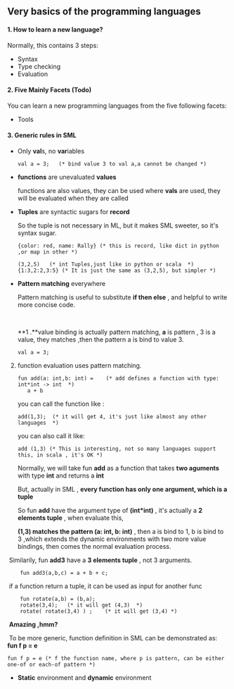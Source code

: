 ## Very basics of the programming languages

#### 1. How to learn a new language?

Normally, this contains 3 steps:

- Syntax
- Type checking
- Evaluation





#### 2. Five Mainly Facets (Todo) 

You can learn a new programming languages from the five following facets:  

- Tools



#### 3. Generic rules in SML 

- Only **val**s, no **var**iables

  ```
  val a = 3;   (* bind value 3 to val a,a cannot be changed *)
  ```

- **functions** are unevaluated **values**

  functions are also values, they can be used where **vals** are used, they will be evaluated when they are called

- **Tuples** are syntactic sugars for **record**

  So the tuple is not necessary in ML, but it makes SML sweeter, so it's syntax sugar.

  ```
  {color: red, name: Rally} (* this is record, like dict in python ,or map in other *)

  (3,2,5)   (* int Tuples,just like in python or scala  *)
  {1:3,2:2,3:5} (* It is just the same as (3,2,5), but simpler *)
  ```

- **Pattern matching** everywhere

  Pattern matching is useful to substitute **if then else** , and helpful to write more concise code.

  ​

  **1 .**value binding is actually pattern matching, **a** is pattern , 3 is a value, they matches ,then the pattern a is bind to value 3.

  ```
  val a = 3;
  ```



2.   function evaluation uses pattern matching.

     ```
     fun add(a: int,b: int) =    (* add defines a function with type: int*int -> int  *)
     	a + b
     ```

     you can call the function like :

     ```
     add(1,3);  (* it will get 4, it's just like almost any other languages  *)
     ```

     you can also call it like:

     ```
     add (1,3) (* This is interesting, not so many languages support this, in scala , it's OK *)
     ```

     Normally, we will take fun **add** as a function that takes **two aguments** with type **int** and returns a **int**

     But, actually in SML , **every function has only one argument, which is a tuple**

     So fun **add** have the argument type of **(int*int)** , it's actually a **2 elements tuple** , when evaluate this,

     **(1,3) matches the pattern (a: int, b: int)** , then a is bind to 1, b is bind to 3 ,which extends the dynamic environments with two more value bindings, then comes the normal evaluation process.



​	Similarily, fun **add3** have a **3 elements tuple** , not 3 arguments.

```
	fun add3(a,b,c) = a + b + c;   
```

​	if a function return a tuple, it can be used as input for another func

```
	fun rotate(a,b) = (b,a);
	rotate(3,4);   (* it will get (4,3)  *)
	rotate( rotate(3,4) ) ;    (* it will get (3,4) *)
```

​	**Amazing ,hmm?**

​	To be more generic, function definition in SML can be demonstrated as: **fun f p = e**

```
fun f p = e (* f the function name, where p is pattern, can be either one-of or each-of pattern *)
```



- **Static** environment and **dynamic** environment

  ​

